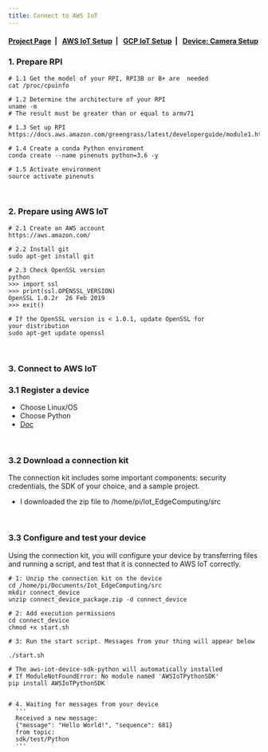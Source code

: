 ```yaml
---
title: Connect to AWS IoT
---
```



####  [Project Page](https://dujm.github.io/Iot_EdgeComputing/index)&nbsp;  | &nbsp;   [AWS IoT Setup](https://dujm.github.io/Iot_EdgeComputing/aws_iot)&nbsp;  | &nbsp;   [GCP IoT Setup](https://dujm.github.io/Iot_EdgeComputing/gcp_iot)&nbsp;  | &nbsp; [Device: Camera Setup](https://dujm.github.io/Iot_EdgeComputing/device_cam)



### 1. Prepare RPI  
```
# 1.1 Get the model of your RPI, RPI3B or B+ are  needed
cat /proc/cpuinfo

# 1.2 Determine the architecture of your RPI
uname -m 
# The result must be greater than or equal to armv71 

# 1.3 Set up RPI
https://docs.aws.amazon.com/greengrass/latest/developerguide/module1.html

# 1.4 Create a conda Python enviroment
conda create --name pinenuts python=3.6 -y

# 1.5 Activate environment
source activate pinenuts
```

<br>

### 2. Prepare using AWS IoT

```
# 2.1 Create an AWS account
https://aws.amazon.com/

# 2.2 Install git
sudo apt-get install git

# 2.3 Check OpenSSL version
python
>>> import ssl
>>> print(ssl.OPENSSL_VERSION)
OpenSSL 1.0.2r  26 Feb 2019
>>> exit()

# If the OpenSSL version is < 1.0.1, update OpenSSL for
your distribution
sudo apt-get update openssl
```

<br>

### 3. Connect to AWS IoT

### 3.1 Register a device
  * Choose Linux/OS
  * Choose Python
  * [Doc](https://eu-central-1.console.aws.amazon.com/iot/home?region=eu-central-1#/connectdevice/)

<br>

### 3.2 Download a connection kit
The connection kit includes some important components: security credentials, the SDK of your choice, and a sample project.
  * I downloaded the zip file to /home/pi/Iot_EdgeComputing/src

<br>

### 3.3 Configure and test your device
Using the connection kit, you will configure your device by transferring files and running a script, and test that it is connected to AWS IoT correctly.

```
# 1: Unzip the connection kit on the device
cd /home/pi/Documents/Iot_EdgeComputing/src
mkdir connect_device
unzip connect_device_package.zip -d connect_device

# 2: Add execution permissions
cd connect_device
chmod +x start.sh

# 3: Run the start script. Messages from your thing will appear below

./start.sh

# The aws-iot-device-sdk-python will automatically installed
# If ModuleNotFoundError: No module named 'AWSIoTPythonSDK'
pip install AWSIoTPythonSDK


# 4. Waiting for messages from your device
  '''
  Received a new message:
  {"message": "Hello World!", "sequence": 681}
  from topic:
  sdk/test/Python
  '''
```

<br>
